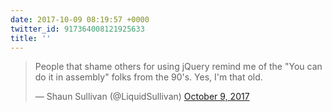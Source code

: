 ```yaml
---
date: 2017-10-09 08:19:57 +0000
twitter_id: 917364008121925633
title: ''
---
```


<blockquote class="twitter-tweet"><p lang="en" dir="ltr">People that shame others for using jQuery remind me of the &quot;You can do it in assembly&quot; folks from the 90&#39;s.  Yes, I&#39;m that old.</p>&mdash; Shaun Sullivan (@LiquidSullivan) <a href="https://twitter.com/LiquidSullivan/status/917362932052262913?ref_src=twsrc%5Etfw">October 9, 2017</a></blockquote>
<script async src="https://platform.twitter.com/widgets.js" charset="utf-8"></script>
